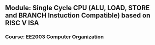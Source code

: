 ## Module: Single Cycle CPU (ALU, LOAD, STORE and BRANCH Instuction Compatible) based on RISC V ISA
### Course: EE2003 Computer Organization
